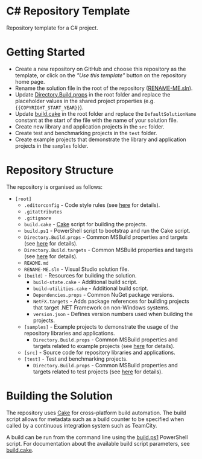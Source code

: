# C# Repository Template

Repository template for a C# project.


# Getting Started

- Create a new repository on GitHub and choose this repository as the template, or click on the _"Use this template"_ button on the repository home page.
- Rename the solution file in the root of the repository ([RENAME-ME.sln](/RENAME-ME.sln)).
- Update [Directory.Build.props](/Directory.Build.props) in the root folder and replace the placeholder values in the shared project properties (e.g. `{{COPYRIGHT_START_YEAR}}`).
- Update [build.cake](/build.cake) in the root folder and replace the `DefaultSolutionName` constant at the start of the file with the name of your solution file.
- Create new library and application projects in the `src` folder.
- Create test and benchmarking projects in the `test` folder.
- Create example projects that demonstrate the library and application projects in the `samples` folder.


# Repository Structure

The repository is organised as follows:

- `[root]`
  - `.editorconfig` - Code style rules (see [here](https://editorconfig.org/) for details).
  - `.gitattributes`
  - `.gitignore`
  - `build.cake` - [Cake](https://cakebuild.net/) script for building the projects.
  - `build.ps1` - PowerShell script to bootstrap and run the Cake script.
  - `Directory.Build.props` - Common MSBuild properties and targets (see [here](https://docs.microsoft.com/en-us/visualstudio/msbuild/customize-your-build) for details).
  - `Directory.Build.targets` - Common MSBuild properties and targets (see [here](https://docs.microsoft.com/en-us/visualstudio/msbuild/customize-your-build) for details). 
  - `README.md`
  - `RENAME-ME.sln` - Visual Studio solution file.
  - `[build]` - Resources for building the solution.
    - `build-state.cake` - Additional build script.
    - `build-utilities.cake` - Additional build script.
    - `Dependencies.props` - Common NuGet package versions.
    - `NetFX.targets` - Adds package references for building projects that target .NET Framework on non-Windows systems.
    - `version.json` - Defines version numbers used when building the projects.
  - `[samples]` - Example projects to demonstrate the usage of the repository libraries and applications.
    - `Directory.Build.props` - Common MSBuild properties and targets related to example projects (see [here](https://docs.microsoft.com/en-us/visualstudio/msbuild/customize-your-build) for details).
  - `[src]` - Source code for repository libraries and applications.
  - `[test]` - Test and benchmarking projects.
    - `Directory.Build.props` - Common MSBuild properties and targets related to test projects (see [here](https://docs.microsoft.com/en-us/visualstudio/msbuild/customize-your-build) for details).


# Building the Solution

The repository uses [Cake](https://cakebuild.net/) for cross-platform build automation. The build script allows for metadata such as a build counter to be specified when called by a continuous integration system such as TeamCity.

A build can be run from the command line using the [build.ps1](/build.ps1) PowerShell script. For documentation about the available build script parameters, see [build.cake](/build.cake).
